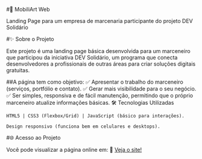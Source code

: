 #📌 MobiliArt Web

Landing Page para um empresa de marcenaria participante do projeto DEV Solidário

#✨ Sobre o Projeto

Este projeto é uma landing page básica desenvolvida para um marceneiro que participou da iniciativa DEV Solidário, um programa que conecta desenvolvedores a profissionais de outras áreas para criar soluções digitais gratuitas.

##A página tem como objetivo:
✅ Apresentar o trabalho do marceneiro (serviços, portfólio e contato).
✅ Gerar mais visibilidade para o seu negócio.
✅ Ser simples, responsiva e de fácil manutenção, permitindo que o próprio marceneiro atualize informações básicas.
🛠️ Tecnologias Utilizadas

    HTML5 | CSS3 (Flexbox/Grid) | JavaScript (básico para interações).

    Design responsivo (funciona bem em celulares e desktops).

#🌐 Acesso ao Projeto

Você pode visualizar a página online em:
🔗 [Veja o site!](https://mobiliart-46ek252s3-chancellormarkos-projects.vercel.app)
